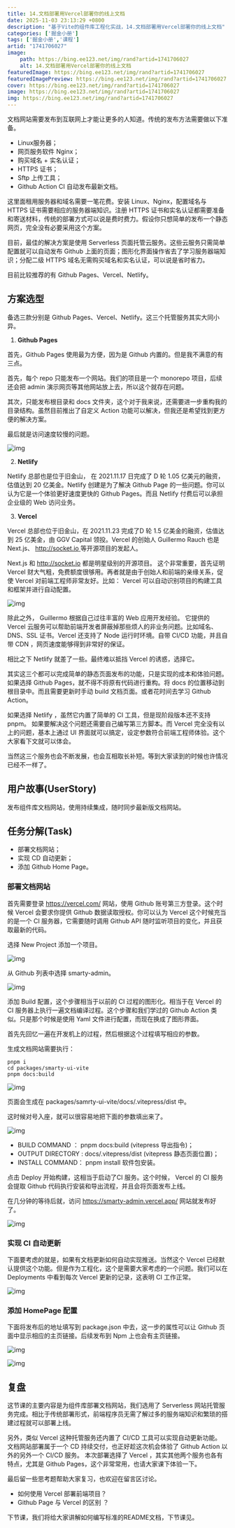 ```yaml
---
title: 14.文档部署用Vercel部署你的线上文档
date: 2025-11-03 23:13:29 +0800
description: "基于Vite的组件库工程化实战，14.文档部署用Vercel部署你的线上文档"
categories: ['掘金小册']
tags: ['掘金小册','课程']
artid: "1741706027"
image:
    path: https://bing.ee123.net/img/rand?artid=1741706027
    alt: 14.文档部署用Vercel部署你的线上文档
featuredImage: https://bing.ee123.net/img/rand?artid=1741706027
featuredImagePreview: https://bing.ee123.net/img/rand?artid=1741706027
cover: https://bing.ee123.net/img/rand?artid=1741706027
image: https://bing.ee123.net/img/rand?artid=1741706027
img: https://bing.ee123.net/img/rand?artid=1741706027
---
```


文档网站需要发布到互联网上才能让更多的人知道。传统的发布方法需要做以下准备。

-   Linux服务器；
-   网页服务软件 Nginx；
-   购买域名 + 实名认证；
-   HTTPS 证书；
-   Sftp 上传工具；
-   Github Action CI 自动发布最新文档。

这里面租用服务器和域名需要一笔花费。安装 Linux、Nginx，配置域名与 HTTPS 证书需要相应的服务器端知识。注册 HTTPS 证书和实名认证都需要准备和寄送材料，传统的部署方式可以说是费时费力。假设你只想简单的发布一个静态网页，完全没有必要采用这个方案。

目前，最佳的解决方案是使用 Serverless 页面托管云服务。这些云服务只需简单配置就可以自动发布 Github 上面的页面；图形化界面操作省去了学习服务器端知识；分配二级 HTTPS 域名无需购买域名和实名认证，可以说是省时省力。

目前比较推荐的有 Github Pages、Vercel、Netlify。

## 方案选型

备选三款分别是 Github Pages、Vercel、Netlify。这三个托管服务其实大同小异。

1. **Github Pages**

首先，Github Pages 使用最为方便，因为是 Github 内置的。但是我不满意的有三点。

首先，每个 repo 只能发布一个网站。我们的项目是一个 monorepo 项目，后续还会把 admin 演示网页等其他网站放上去，所以这个就存在问题。

其次，只能发布根目录和 docs 文件夹，这个对于我来说，还需要进一步重构我的目录结构。虽然目前推出了自定义 Action 功能可以解决，但我还是希望找到更方便的解决方案。

最后就是访问速度较慢的问题。

![img](https://p3-juejin.byteimg.com/tos-cn-i-k3u1fbpfcp/aff453097c814e93949b4a4faccb2fc7~tplv-k3u1fbpfcp-zoom-1.image)

2. **Netlify**

Netlify 总部也是位于旧金山， 在 2021.11.17 日完成了 D 轮 1.05 亿美元的融资，估值达到 20 亿美金。Netlify 创建是为了解决 Github Page 的一些问题。你可以认为它是一个体验更好速度更快的 Github Pages。而且 Netlify 付费后可以承担企业级的 Web 访问业务。

3. **Vercel**

Vercel 总部也位于旧金山，在 2021.11.23 完成了D 轮 1.5 亿美金的融资，估值达到 25 亿美金，由 GGV Capital 领投。Vercel 的创始人 Guillermo Rauch 也是 Next.js、 [http://socket.io ](http://socket.io)等开源项目的发起人。

Next.js 和 <http://socket.io> 都是明星级别的开源项目。 这个非常重要，首先证明 Vercel 财大气粗，免费额度很够用。再者就是由于创始人和前端的亲缘关系，促使 Vercel 对前端工程师非常友好。比如： Vercel 可以自动识别项目的构建工具和框架并进行自动配置。

![img](https://p3-juejin.byteimg.com/tos-cn-i-k3u1fbpfcp/3adf74c252594a4e85a92e69177e3206~tplv-k3u1fbpfcp-zoom-1.image)

除此之外， Guillermo 根据自己过往丰富的 Web 应用开发经验。 它提供的 Vercel 云服务可以帮助前端开发者屏蔽掉那些烦人的非业务问题。比如域名、DNS、SSL 证书。Vercel 还支持了 Node 运行时环境。自带 CI/CD 功能，并且自带 CDN ，网页速度能够得到非常好的保证。

相比之下 Netlify 就差了一些。最终难以抵挡 Vercel 的诱惑，选择它。

其实这三个都可以完成简单的静态页面发布的功能，只是实现的成本和体验问题。如果选择 Github Pages，就不得不将原有代码进行重构。将 docs 的位置移动到根目录中。而且需要更新时手动 build 文档页面。或者花时间去学习 Github Action。

如果选择 Netlify ，虽然它内置了简单的 CI 工具，但是现阶段版本还不支持 pnpm。 如果要解决这个问题还需要自己编写第三方脚本。而 Vercel 完全没有以上的问题，基本上通过 UI 界面就可以搞定，设定参数符合前端工程师体验。这个大家看下文就可以体会。

当然这三个服务也会不断发展，也会互相取长补短。等到大家读到的时候也许情况已经不一样了。

## 用户故事(UserStory)

发布组件库文档网站，使用持续集成，随时同步最新版文档网站。

## 任务分解(Task)

-   部署文档网站；
-   实现 CD 自动更新；
-   添加 Github Home Page。

### 部署文档网站

首先需要登录 <https://vercel.com/> 网站，使用 Github 账号第三方登录。这个时候 Vercel 会要求你提供 Github 数据读取授权。你可以认为 Vercel 这个时候充当的是一个 CI 服务器，它需要随时调用 Github API 随时监听项目的变化，并且获取最新的代码。

选择 New Project 添加一个项目。

![img](https://p3-juejin.byteimg.com/tos-cn-i-k3u1fbpfcp/0c4c0ff5f90749f9b06f519ad3954cc8~tplv-k3u1fbpfcp-zoom-1.image)

从 Github 列表中选择 smarty-admin。

![img](https://p3-juejin.byteimg.com/tos-cn-i-k3u1fbpfcp/2389f33dc77244288477d78102a3cb2b~tplv-k3u1fbpfcp-zoom-1.image)

添加 Build 配置，这个步骤相当于以前的 CI 过程的图形化。相当于在 Vercel 的 CI 服务器上执行一遍文档编译过程。这个步骤和我们学过的 Github Action 类似。只是那个时候是使用 Yaml 文件进行配置，而现在换成了图形界面。

首先先回忆一遍在开发机上的过程，然后根据这个过程填写相应的参数。

生成文档网站需要执行：

```
pnpm i 
cd packages/smarty-ui-vite
pnpm docs:build
```

![img](https://p3-juejin.byteimg.com/tos-cn-i-k3u1fbpfcp/152c859d4d4b4e59891145429f57534c~tplv-k3u1fbpfcp-zoom-1.image)

页面会生成在 packages/samrty-ui-vite/docs/.vitepress/dist 中。

这时候对号入座，就可以很容易地把下面的参数填出来了。

![img](https://p3-juejin.byteimg.com/tos-cn-i-k3u1fbpfcp/0726e6dda4c14e4291081d007f3f12f7~tplv-k3u1fbpfcp-zoom-1.image)

-   BUILD COMMAND ： pnpm docs:build (vitepress 导出指令)；
-   OUTPUT DIRECTORY : docs/.vitepress/dist (vitepress 静态页面位置)；
-   INSTALL COMMAND： pnpm install 软件包安装。

点击 Deploy 开始构建，这相当于启动了CI 服务。这个时候， Vercel 的 CI 服务会提取 Github 代码执行安装和导出流程，并且会将页面发布上线。

在几分钟的等待后就，访问 <https://smarty-admin.vercel.app/> 网站就发布好了。

![img](https://p3-juejin.byteimg.com/tos-cn-i-k3u1fbpfcp/2a2912e4a0e64f0db4cbcbf91865e95b~tplv-k3u1fbpfcp-zoom-1.image)

### 实现 CI 自动更新

下面要考虑的就是，如果有文档更新如何自动实现推送。当然这个 Vercel 已经默认提供这个功能。但是作为工程化，这个是需要大家考虑的一个问题。我们可以在 Deployments 中看到每次 Vercel 更新的记录，这表明 CI 工作正常。

![img](https://p3-juejin.byteimg.com/tos-cn-i-k3u1fbpfcp/7eb6ba90ac4640b18b02713ab7a3462a~tplv-k3u1fbpfcp-zoom-1.image)

### 添加 HomePage 配置

下面将发布后的地址填写到 package.json 中去，这一步的属性可以让 Github 页面中显示相应的主页链接。后续发布到 Npm 上也会有主页链接。

![img](https://p3-juejin.byteimg.com/tos-cn-i-k3u1fbpfcp/5aece087370e49cea0e5e16833408340~tplv-k3u1fbpfcp-zoom-1.image)

![img](https://p3-juejin.byteimg.com/tos-cn-i-k3u1fbpfcp/9a732936b60d469a8cd56d4a35b0a267~tplv-k3u1fbpfcp-zoom-1.image)

## 复盘

这节课的主要内容是为组件库部署文档网站，我们选用了 Serverless 网站托管服务完成。相比于传统部署形式，前端程序员无需了解过多的服务端知识和繁琐的搭建过程就可以部署上线。

另外，类似 Vercel 这种托管服务还内置了 CI/CD 工具可以实现自动更新功能。 文档网站部署属于一个 CD 持续交付，也正好趁这次机会体验了 Github Action 以外的另外一个 CI/CD 服务。 本次部署选择了 Vercel ，其实其他两个服务也各有特点，尤其是 Github Pages，这个非常常用，也请大家课下体验一下。

最后留一些思考题帮助大家复习，也欢迎在留言区讨论。

-   如何使用 Vercel 部署前端项目？
-   Github Page 与 Vercel 的区别 ？

下节课，我们将给大家讲解如何编写标准的README文档，下节课见。